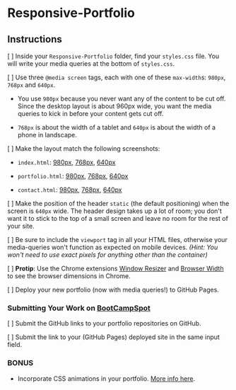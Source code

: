 # Responsive-Portfolio

## Instructions

[ ] Inside your `Responsive-Portfolio` folder, find your `styles.css` file. You will write your media queries at the bottom of `styles.css`.

[ ] Use three `@media screen` tags, each with one of these `max-width`s: `980px`, `768px` and `640px`.

   * You use `980px` because you never want any of the content to be cut off. Since the desktop layout is about 960px wide, you want the media queries to kick in before your content gets cut off.

   * `768px` is about the width of a tablet and `640px` is about the width of a phone in landscape.

[ ] Make the layout match the following screenshots:

   * `index.html`: [980px](Images/980-index.jpg), [768px](Images/768-index.jpg), [640px](Images/640-index.jpg)

   * `portfolio.html`: [980px](Images/980-portfolio.jpg), [768px](Images/768-portfolio.jpg), [640px](Images/640-portfolio.jpg)

   * `contact.html`: [980px](Images/980-contact.jpg), [768px](Images/768-contact.jpg), [640px](Images/640-contact.jpg)

[ ] Make the position of the header `static` (the default positioning) when the screen is `640px` wide. The header design takes up a lot of room; you don't want it to stick to the top of a small screen and leave no room for the rest of your site.

[ ] Be sure to include the `viewport` tag in all your HTML files, otherwise your media-queries won't function as expected on mobile devices. _(Hint: You won't need to use exact pixels for anything other than the container)_

[ ] **Protip**: Use the Chrome extensions [Window Resizer](https://chrome.google.com/webstore/detail/window-resizer/kkelicaakdanhinjdeammmilcgefonfh) and [Browser Width](https://chrome.google.com/webstore/detail/browser-width/mlnegepkjlccabakompdmbcmdieaideh) to see the browser dimensions in Chrome.

[ ] Deploy your new portfolio (now with media queries!) to GitHub Pages.

### Submitting Your Work on [BootCampSpot](https://www.bootcampspot-v2.com/)

[ ] Submit the GitHub links to your portfolio repositories on GitHub.

[ ] Submit the link to your (GitHub Pages) deployed site in the same input field.

### BONUS

* Incorporate CSS animations in your portfolio. [More info here](http://www.w3schools.com/css/css3_animations.asp).

